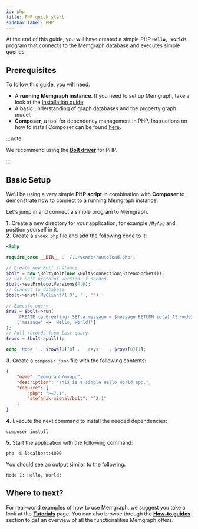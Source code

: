 ```yaml
---
id: php
title: PHP quick start
sidebar_label: PHP
---
```


At the end of this guide, you will have created a simple PHP **`Hello, World!`**
program that connects to the Memgraph database and executes simple queries.

## Prerequisites

To follow this guide, you will need:
* A **running Memgraph instance**. If you need to set up Memgraph, take a look
  at the [Installation guide](/installation/overview.mdx).
* A basic understanding of graph databases and the property graph model.
* **Composer**, a tool for dependency management in PHP. Instructions on how to
  install Composer can be found [here](https://getcomposer.org/doc/00-intro.md).

:::note

We recommend using the **[Bolt driver](https://github.com/neo4j-php/Bolt)** for
PHP.

:::

## Basic Setup

We'll be using a very simple **PHP script** in combination with **Composer** to
demonstrate how to connect to a running Memgraph instance.

Let's jump in and connect a simple program to Memgraph.

**1.** Create a new directory for your application, for example `/MyApp` and
position yourself in it.<br /> **2.** Create a `index.php` file and add the
following code to it:

```php
<?php

require_once __DIR__ . '/../vendor/autoload.php';

// Create new Bolt instance
$bolt = new \Bolt\Bolt(new \Bolt\connection\StreamSocket());
// Set Bolt protocol version if needed
$bolt->setProtocolVersions(4.0);
// Connect to database
$bolt->init('MyClient/1.0', '', '');

// Execute query
$res = $bolt->run(
    'CREATE (a:Greeting) SET a.message = $message RETURN id(a) AS nodeId, a.message AS message',
    ['message' => 'Hello, World!']
);
// Pull records from last query
$rows = $bolt->pull();

echo 'Node ' . $rows[0][0] . ' says: ' . $rows[0][1];
```

**3.** Create a `composer.json` file with the following contents:

```json
{
    "name": "memgraph/myapp",
    "description": "This is a simple Hello World app.",
    "require": {
        "php": ">=7.1",
        "stefanak-michal/bolt": "^2.1"
    }
}
```

**4.** Execute the next command to install the needed dependencies:

```
composer install
```

**5.** Start the application with the following command:

```
php -S localhost:4000
```

You should see an output similar to the following:

```
Node 1: Hello, World!
```

## Where to next?

For real-world examples of how to use Memgraph, we suggest you take a look at
the **[Tutorials](/tutorials/overview.md)** page. You can also browse through
the **[How-to guides](/how-to-guides/overview.md)**
section to get an overview of all the functionalities Memgraph offers.
